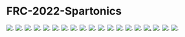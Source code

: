 # FRC-2022-Spartonics
![.](https://forthebadge.com/images/badges/powered-by-electricity.svg)
![.](https://forthebadge.com/images/badges/60-percent-of-the-time-works-every-time.svg)
![.](https://forthebadge.com/images/badges/designed-in-etch-a-sketch.svg)
![.](https://forthebadge.com/images/badges/uses-badges.svg)
![.](https://forthebadge.com/images/badges/not-an-issue.svg)
![.](https://forthebadge.com/images/badges/open-source.svg)
![.](https://forthebadge.com/generator/?plabel=works+on&slabel=my+machine&pbg=%23D78828&sbg=%23A46920)
![.](https://forthebadge.com/images/badges/made-with-crayons.svg)
![.](https://forthebadge.com/images/badges/it-works-why.svg)
![.](https://forthebadge.com/images/badges/built-by-developers.svg)
![.](https://forthebadge.com/images/badges/0-percent-optimized.svg)
![.](https://forthebadge.com/images/badges/does-not-contain-treenuts.svg)
![.](https://img.shields.io/static/v1?label=consumes&message=children&color=600000&labelColor=990000&style=for-the-badge&logo=Duolingo)
![.](https://img.shields.io/badge/MADE_WITHOUT-DOCS-2ed9e8?style=for-the-badge&labelColor=24b0bd)
![.](https://img.shields.io/static/v1?label=100%&message=nan%20free&color=8166cb&labelColor=ae9cde&style=for-the-badge)
[![.](https://forthebadge.com/images/badges/powered-by-black-magic.svg)](https://forthebadge.com)
![.](https://img.shields.io/badge/Usually-works-9846f0?style=for-the-badge&labelColor=7b32c9)
![.](https://img.shields.io/static/v1?label=can%27t%20run&message=doom&color=a42610&labelColor=d9371e&style=for-the-badge)
![.](https://img.shields.io/static/v1?label=vscode&message=bad&color=0066a9&labelColor=007acc&style=for-the-badge&logo=Visual%20Studio%20Code)
<!-- ![.](URL) -->
